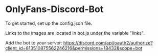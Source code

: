 # OnlyFans-Discord-Bot

To get started, set up the config.json file.

Links to the images are located in bot.js under the variable "links".

Add the bot to your server: https://discord.com/api/oauth2/authorize?client_id=813510875562246216&permissions=18432&scope=bot
